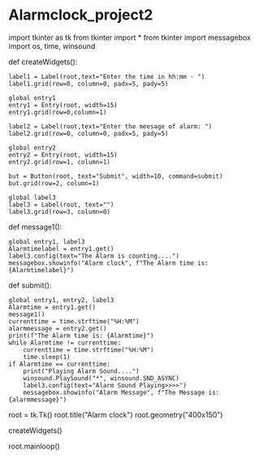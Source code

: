 # Alarmclock_project2
import tkinter as tk
from tkinter import *
from tkinter import messagebox
import os, time, winsound

def createWidgets():

    label1 = Label(root,text="Enter the time in hh:mm - ")
    label1.grid(row=0, column=0, padx=5, pady=5)
    
    global entry1
    entry1 = Entry(root, width=15)
    entry1.grid(row=0,column=1)

    label2 = Label(root,text="Enter the meesage of alarm: ")
    label2.grid(row=0, column=0, padx=5, pady=5)

    global entry2
    entry2 = Entry(root, width=15)
    entry2.grid(row=1, column=1)

    but = Button(root, text="Submit", width=10, command=submit)
    but.grid(row=2, column=1)

    global label3 
    label3 = Label(root, text="")
    label3.grid(row=3, column=0)

def message1():

    global entry1, label3
    Alarmtimelabel = entry1.get()
    label3.config(text="The Alarm is counting....")
    messagebox.showinfo("Alarm clock", f"The Alarm time is:{Alarmtimelabel}")

def submit():

    global entry1, entry2, label3
    Alarmtime = entry1.get()
    message1()
    currenttime = time.strftime("%H:%M")
    alarmmessage = entry2.get()
    print(f"The Alarm time is: {Alarmtime}")
    while Alarmtime != currenttime:
        currenttime = time.strftime("%H:%M")
        time.sleep(1)
    if Alarmtime == currenttime:
        print("Playing Alarm Sound....")
        winsound.PlaySound("*", winsound.SND_ASYNC)
        label3.config(text="Alarm Sound Playing>>>>")
        messagebox.showinfo("Alarm Message", f"The Message is: {alarmmessage}")



root = tk.Tk()
root.title("Alarm clock")
root.geometry("400x150")

createWidgets()

root.mainloop()

